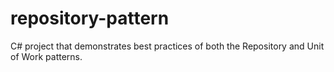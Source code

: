 # repository-pattern
C# project that demonstrates best practices of both the Repository and Unit of Work patterns.
